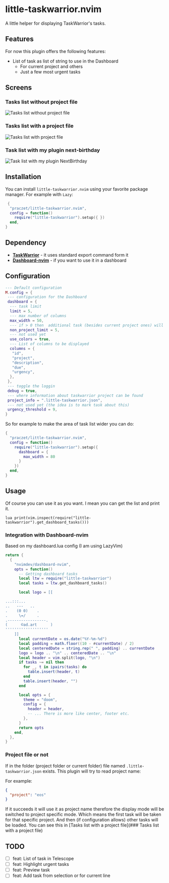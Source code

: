 # little-taskwarrior.nvim

A little helper for displaying TaskWarrior's tasks.

## Features

For now this plugin offers the following features:

- List of task as list of string to use in the Dashboard
  - For current project and others
  - Just a few most urgent tasks

## Screens

### Tasks list without project file

![Tasks list without project file](assets/src-all.png)

### Tasks list with a project file

![Tasks list with project file](assets/scr-project.png)

### Task list with my plugin next-birthday

![Task list with my plugin NextBirthday](assets/scr-bd.png)

## Installation

You can install `little-taskwarrior.nvim` using your favorite package manager.
For example with `Lazy`:

```lua
 {
  "praczet/little-taskwarrior.nvim",
  config = function()
    require("little-taskwarrior").setup({ })
  end,
}
```

## Dependency

- **[TaskWarrior](https://taskwarrior.org/)** - it uses standard export command form it
- **[Dashboard-nvim](https://github.com/nvimdev/dashboard-nvim)** - if you want to use it in a dashboard

## Configuration

```lua
--- Default configuration
M.config = {
 --- configuration for the Dashboard
 dashboard = {
  --- task limit
  limit = 5,
  --- max number of columns
  max_width = 50,
  --- if > 0 then  additional task (besides current project ones) will be added
  non_project_limit = 5,
  --- not used yet
  use_colors = true,
  --- List of columns to be displayed
  columns = {
   "id",
   "project",
   "description",
   "due",
   "urgency",
  },
 },
 --- toggle the loggin
 debug = true,
 --- where information about taskwarrior project can be found
 project_info = ".little-taskwarrior.json",
 --- not used yet (the idea is to mark task about this)
 urgency_threshold = 9,
}
```

So for example to make the area of task list wider you can do:

```lua
{
  "praczet/little-taskwarrior.nvim",
  config = function()
    require("little-taskwarrior").setup({
      dashboard = {
        max_width = 80
      }
    })
  end,
}
```

## Usage

Of course you can use it as you want. I mean you can get the list and print it.

```vim
lua print(vim.inspect(require("little-taskwarrior").get_dashboard_tasks()))
```

### Integration with Dashboard-nvim

Based on my dashboard.lua config (I am using LazyVim)

```lua
return {
  {
    "nvimdev/dashboard-nvim",
    opts = function()
      -- Getting dashboard tasks
      local ltw = require("little-taskwarrior")
      local tasks = ltw.get_dashboard_tasks()

      local logo = [[

...:::...
..   ---   ..
.    (0 0)    .
.     \=/     .
.-----------------.
(      ©ad.art      )
'''''''''''''''''''
    ]]
      local currentDate = os.date("%Y-%m-%d")
      local padding = math.floor((10 - #currentDate) / 2)
      local centeredDate = string.rep(" ", padding) .. currentDate
      logo = logo .. "\n" .. centeredDate .. "\n"
      local header = vim.split(logo, "\n")
      if tasks ~= nil then
        for _, t in ipairs(tasks) do
          table.insert(header, t)
        end
        table.insert(header, "")
      end

      local opts = {
        theme = "doom",
        config = {
          header = header,
          -- ... There is more like center, footer etc.
        },
      }
      return opts
    end,
  },
}
```

### Project file or not

If in the folder (project folder or current folder) file named
`.little-taskwarrior.json` exists. This plugin will try to read project name:

For example:

```json
{
  "project": "eos"
}
```

If it succeeds it will use it as project name therefore the display mode will be
switched to project specific mode. Which means the first task will be taken for
that specific project. And then (if configuration allows) other tasks will be
loaded. You can see this in [Tasks list with a project file](### Tasks list with a project file)

## TODO

- [ ] feat: List of task in Telescope
- [ ] feat: Highlight urgent tasks
- [ ] feat: Preview task
- [ ] feat: Add task from selection or for current line
